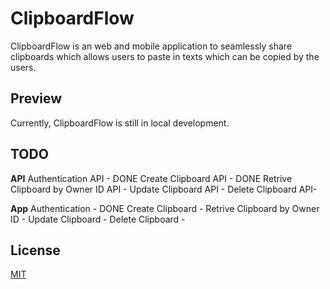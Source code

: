 
# ClipboardFlow

ClipboardFlow is an web and mobile application to seamlessly share clipboards which allows users to paste in texts which can be copied by the users.


## Preview

Currently, ClipboardFlow is still in local development. 

## TODO

**API**
Authentication API - DONE
Create Clipboard API - DONE
Retrive Clipboard by Owner ID API - 
Update Clipboard API - 
Delete Clipboard API- 

**App**
Authentication - DONE
Create Clipboard - 
Retrive Clipboard by Owner ID - 
Update Clipboard - 
Delete Clipboard - 
    
## License

[MIT](https://choosealicense.com/licenses/mit/)